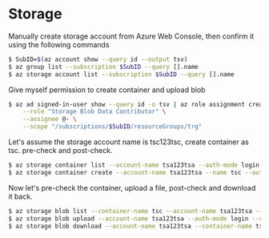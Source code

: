 
# Storage

Manually create storage account from Azure Web Console, then confirm it using the following commands
```bash
$ SubID=$(az account show --query id --output tsv)
$ az group list --subscription $SubID --query [].name
$ az storage account list --subscription $SubID --query [].name
```
Give myself permission to create container and upload blob
```bash
$ az ad signed-in-user show --query id -o tsv | az role assignment create \
    --role "Storage Blob Data Contributor" \
    --assignee @- \
    --scope "/subscriptions/$SubID/resourceGroups/trg"
```
Let's assume the storage account name is tsc123tsc, create container as tsc. pre-check and post-check.
```bash
$ az storage container list --account-name tsa123tsa --auth-mode login
$ az storage container create --account-name tsa123tsa --name tsc --auth-mode login
```
Now let's pre-check the container, upload a file, post-check and download it back.
```bash
$ az storage blob list --container-name tsc --account-name tsa123tsa --auth-mode login
$ az storage blob upload --account-name tsa123tsa --auth-mode login --container-name tsc --file README.md
$ az storage blob download --account-name tsa123tsa --container-name tsc --auth-mode login --name README.md --file DownloadedREADME.md
```
